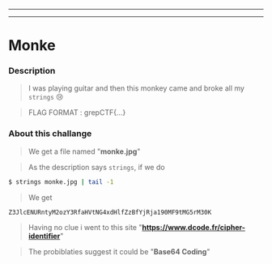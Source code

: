 ---------------------------
---------------------------

# Monke

### Description
> I was playing guitar and then this monkey came and broke all my `strings` 😢

> FLAG FORMAT : grepCTF{...}

### About this challange

> We get a file named "**monke.jpg**"

> As the description says `strings`, if we do

```zsh
$ strings monke.jpg | tail -1
```
> We get

```
Z3JlcENURntyM2ozY3RfaHVtNG4xdHlfZzBfYjRja190MF9tMG5rM30K
```

> Having no clue i went to this site "**https://www.dcode.fr/cipher-identifier**"

> The probiblaties suggest it could be "**Base64 Coding**"
